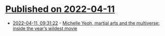 # [Published on 2022-04-11](index.md)

* [2022-04-11, 09:31:22](https://news.ycombinator.com/item?id=30986471) - [Michelle Yeoh, martial arts and the multiverse: inside the year’s wildest movie](https://www.theguardian.com/film/2022/apr/11/everything-everywhere-all-at-once-michelle-yeoh)
